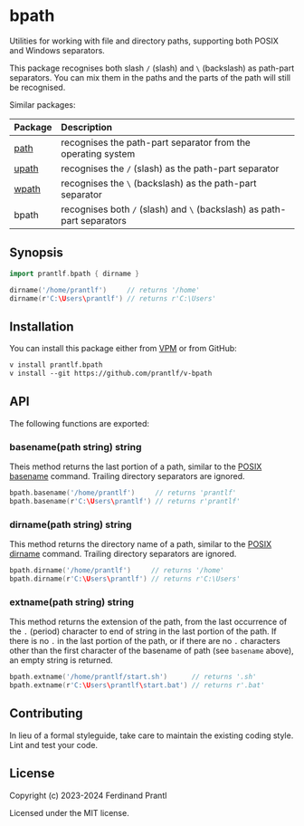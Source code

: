# bpath

Utilities for working with file and directory paths, supporting both POSIX and Windows separators.

This package recognises both slash `/` (slash) and `\` (backslash) as path-part separators. You can mix them in the paths and the parts of the path will still be recognised.

Similar packages:

| Package | Description                                                             |
|:--------|:------------------------------------------------------------------------|
| [path]  | recognises the path-part separator from the operating system            |
| [upath] | recognises the `/` (slash) as the path-part separator                   |
| [wpath] | recognises the `\` (backslash) as the path-part separator               |
| bpath   | recognises both `/` (slash) and `\` (backslash) as path-part separators |

## Synopsis

```go
import prantlf.bpath { dirname }

dirname('/home/prantlf')     // returns '/home'
dirname(r'C:\Users\prantlf') // returns r'C:\Users'
```

## Installation

You can install this package either from [VPM] or from GitHub:

```txt
v install prantlf.bpath
v install --git https://github.com/prantlf/v-bpath
```

## API

The following functions are exported:

### basename(path string) string

Theis method returns the last portion of a path, similar to the [POSIX basename] command. Trailing directory separators are ignored.

```go
bpath.basename('/home/prantlf')     // returns 'prantlf'
bpath.basename(r'C:\Users\prantlf') // returns r'prantlf'
```

### dirname(path string) string

This method returns the directory name of a path, similar to the [POSIX dirname] command. Trailing directory separators are ignored.

```go
bpath.dirname('/home/prantlf')     // returns '/home'
bpath.dirname(r'C:\Users\prantlf') // returns r'C:\Users'
```

### extname(path string) string

This method returns the extension of the path, from the last occurrence of the `.` (period) character to end of string in the last portion of the path. If there is no `.` in the last portion of the path, or if there are no `.` characters other than the first character of the basename of path (see `basename` above), an empty string is returned.

```go
bpath.extname('/home/prantlf/start.sh')      // returns '.sh'
bpath.extname(r'C:\Users\prantlf\start.bat') // returns r'.bat'
```

## Contributing

In lieu of a formal styleguide, take care to maintain the existing coding style. Lint and test your code.

## License

Copyright (c) 2023-2024 Ferdinand Prantl

Licensed under the MIT license.

[VPM]: https://vpm.vlang.io/packages/prantlf.bpath
[path]: https://github.com/prantlf/v-path
[upath]: https://github.com/prantlf/v-upath
[wpath]: https://github.com/prantlf/v-wpath
[POSIX basename]: https://man7.org/linux/man-pages/man3/basename.3p.html
[POSIX dirname]: https://man7.org/linux/man-pages/man3/dirname.3p.html
